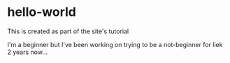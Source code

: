 # hello-world
This is created as part of the site's tutorial

I'm a beginner but I've been working on trying to be a not-beginner for liek 2 years now...
